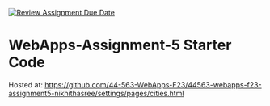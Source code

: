 [![Review Assignment Due Date](https://classroom.github.com/assets/deadline-readme-button-24ddc0f5d75046c5622901739e7c5dd533143b0c8e959d652212380cedb1ea36.svg)](https://classroom.github.com/a/7kKA03Up)
# WebApps-Assignment-5 Starter Code
Hosted at: https://github.com/44-563-WebApps-F23/44563-webapps-f23-assignment5-nikhithasree/settings/pages/cities.html


